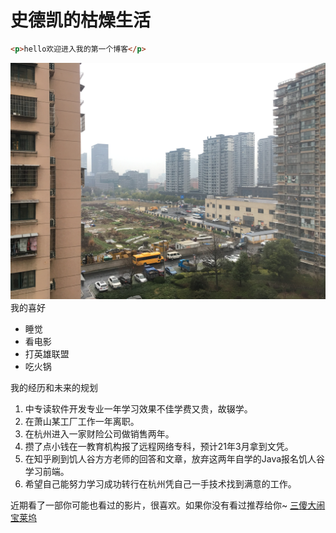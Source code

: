 # 史德凯的枯燥生活
```html
<p>hello欢迎进入我的第一个博客</p>
```
![看向窗外缓解下眼疲劳](dd.jpg)
我的喜好

* 睡觉
* 看电影
* 打英雄联盟
* 吃火锅

我的经历和未来的规划

1. 中专读软件开发专业一年学习效果不佳学费又贵，故辍学。
2. 在萧山某工厂工作一年离职。
3. 在杭州进入一家财险公司做销售两年。
4. 攒了点小钱在一教育机构报了远程网络专科，预计21年3月拿到文凭。
5. 在知乎刷到饥人谷方方老师的回答和文章，放弃这两年自学的Java报名饥人谷学习前端。
6. 希望自己能努力学习成功转行在杭州凭自己一手技术找到满意的工作。

近期看了一部你可能也看过的影片，很喜欢。如果你没有看过推荐给你~
[三傻大闹宝莱坞](https://www.bilibili.com/bangumi/play/ss29610/?from=search&seid=13803396443185754190)